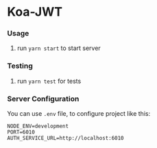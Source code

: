 # Koa-JWT

### Usage

1. run `yarn start` to start server

### Testing

1. run `yarn test` for tests

### Server Configuration

You can use `.env` file, to configure project like this:

```
NODE_ENV=development
PORT=6010
AUTH_SERVICE_URL=http://localhost:6010
```

